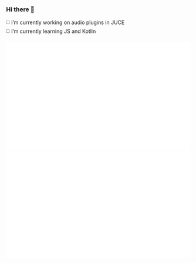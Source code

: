 ### Hi there 👋


◻️  I’m currently working on audio plugins in JUCE<br />◻️  I’m currently learning JS and Kotlin
<!--
**jarekkopaczewski/jarekkopaczewski** is a ✨ _special_ ✨ repository because its `README.md` (this file) appears on your GitHub profile.

Here are some ideas to get you started:

- 🔭 I’m currently working on 
- 🌱 I’m currently learning ...
- 👯 I’m looking to collaborate on ...
- 🤔 I’m looking for help with ...
- 💬 Ask me about ...
- 📫 How to reach me: ...
- 😄 Pronouns: ...
- ⚡ Fun fact: ...
-->

![Lang](https://github.com/jarekkopaczewski/Stats/blob/6791e50112f7db9becbea4300911961e40d06f70/generated/languages.svg) 
![Stats](https://github.com/jarekkopaczewski/Stats/blob/6791e50112f7db9becbea4300911961e40d06f70/generated/overview.svg)

